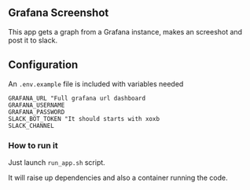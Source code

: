 ## Grafana Screenshot

This app gets a graph from a Grafana instance, makes an screeshot and post it to slack.

## Configuration

An `.env.example` file is included with variables needed

```
GRAFANA_URL "Full grafana url dashboard
GRAFANA_USERNAME 
GRAFANA_PASSWORD
SLACK_BOT_TOKEN "It should starts with xoxb
SLACK_CHANNEL 
``````

### How to run it

Just launch `run_app.sh` script. 

It will raise up dependencies and also a container running the code.